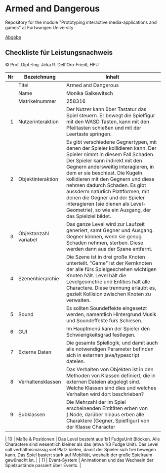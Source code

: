 # Armed and Dangerous
Repository for the module "Prototyping interactive media-applications and games" at Furtwangen University

[Abgabe](https://akikoosaka.github.io/ArmedAndDangerous/game/)


## Checkliste für Leistungsnachweis
© Prof. Dipl.-Ing. Jirka R. Dell'Oro-Friedl, HFU

| Nr | Bezeichnung           | Inhalt                                                                                                                                                                                                                                                                         |
|---:|-----------------------|--------------------------------------------------------------------------------------------------------------------------------------------------------------------------------------------------------------------------------------------------------------------------------|
|    | Titel                 | Armed and Dangerous
|    | Name                  | Monika Galkewitsch
|    | Matrikelnummer        | 258316
|  1 | Nutzerinteraktion     | Der Nutzer kann über Tastatur das Spiel steuern. Er bewegt die Spielfigur mit den WASD Tasten, kann mit den Pfeiltasten schießen und mit der Leertaste springen.                                                                                                                                                |
|  2 | Objektinteraktion     | Es gibt verschiedene Gegnertypen, mit denen der Spieler kollidieren kann. Der Spieler nimmt in diesem Fall Schaden. Der Spieler kann indirekt mit den Gegnern andersweitig interagieren, in dem er sie beschiest. Die Kugeln kollidieren mit den Gegnern und diese nehmen dadurch Schaden. Es gibt aussderm natürlich Plattformen, mit denen die Gegner und der Spieler interagieren (sie dienen als Level-Geometrie), so wie ein Ausgang, der das Spielziel bildet.                                                                                                                                                                                |
|  3 | Objektanzahl variabel | Das ganze Level wird zur Laufzeit generiert, samt Gegner und Ausgang. Gegner können, wenn sie genug Schaden nehmen, sterben. Diese werden dann aus der Szene entfernt.                                                                                                                                                      |
|  4 | Szenenhierarchie      | Die Szene ist in drei große Knoten unterteilt. "Game" ist der Kernknoten der alle fürs Spielgeschehen wichtigen Knoten hält. Level hält die Levelgeometrie und Entities hält alle Charactere. Diese trennung erlaubt es, gezielt Kollision zwischen Knoten zu verwalten.                                                                                                                                                         |
|  5 | Sound                 | Es sollten Soundeffekte eingesetzt werden, namentlich Hintergrund Musik und Soundeffekte fürs Schiesen.                                                           |
|  6 | GUI                   | Im Hauptmenü kann der Spieler den Schwierigkeitsgrad festlegen.                                                                                  |
|  7 | Externe Daten         | Die gesamte Spiellogik, und damit auch alle notwendigen Parameter befinden sich in externen java/typescript dateien.                                                                                    |
|  8 | Verhaltensklassen     | Das Verhalten von Objekten ist in den Methoden von Klassen definiert, die in externen Dateien abgelegt sind. Welche Klassen sind dies und welches Verhalten wird dort beschrieben?                                                                                             |
|  9 | Subklassen            | Die Mehrzahl der im Spiel erscheinenden Entitäten erben von ƒ.Node, darüber hinaus erben alle Charaktere (Gegner, Spielfigur) von der Klasse Character|

| 10 | Maße & Positionen     | Das Level besteht aus 1x1 FudgeUnit Blöcken. Alle Charactere sind wesentlich kleiner als das (etwa 1/3 Fudge Unit). Das Level soll verhältnismässig viel Platz bieten, damit der Spieler sich frei bewegen kann. Das Spiel basiert stark auf Mobilität, weshalb der große Spielraum gewünscht ist.                                                               |
| 11 | Event-System          | Animationen und das Wechseln der Spielzustände passiert über Events.                                                                                                                                                                                  |

